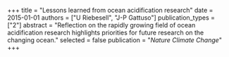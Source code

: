 +++
title = "Lessons learned from ocean acidification research"
date = 2015-01-01
authors = ["U Riebesell", "J-P Gattuso"]
publication_types = ["2"]
abstract = "Reflection on the rapidly growing field of ocean acidification research highlights priorities for future research on the changing ocean."
selected = false
publication = "*Nature Climate Change*"
+++

